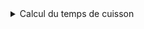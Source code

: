 <details markdown="block">
<summary> Calcul du temps de cuisson </summary>

# Calcul du temps de cuisson

# More about this project

### Related course
INITIATION A LA PROGRAMMATION AVEC JAVA | TRAVAUX PRATIQUE : Module 4 : Les fondamentaux du langage Java  

### Description of the project by ENI
Afficher le temps de cuisson d’une viande en fonction du type de la viande, du mode de
cuisson et du poids de la viande saisis par l’utilisateur :  

-  Pour cuire 500 grammes de bœuf, il faut :  
10 minutes si on le veut BLEU  
17 minutes si on le veut A POINT  
25 minutes si on le veut BIEN CUIT  

-  Pour cuire 400 grammes de porc, il faut :  
15 minutes si on le veut BLEU  
25 minutes si on le veut A POINT  
40 minutes si on le veut BIEN CUIT 

- Le temps de cuisson est proportionnel au poids.  

- Le résultat est affiché en secondes.  

### Technologies | Libraries | Frameworks | Tools  
- Java

### Details | Comments
- This project has been freely made from scratch following global instructions.

### Status
Completed

#### Last update
10/06/2020

#### Last update (README.md)
10/06/2020

</details>